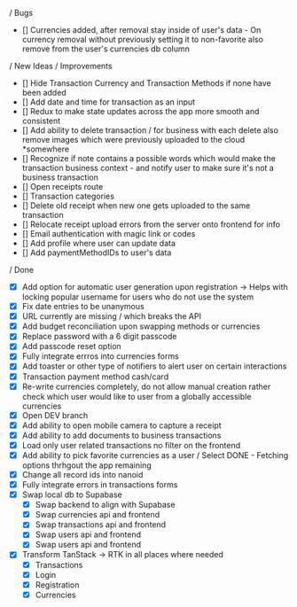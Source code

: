 / Bugs

- [] Currencies added, after removal stay inside of user's data - On currency removal without previously setting it to non-favorite also remove from the user's currencies db column

/ New Ideas / Improvements

- [] Hide Transaction Currency and Transaction Methods if none have been added
- [] Add date and time for transaction as an input
- [] Redux to make state updates across the app more smooth and consistent
- [] Add ability to delete transaction / for business with each delete also remove images which were previously uploaded to the cloud \*somewhere
- [] Recognize if note contains a possible words which would make the transaction business context - and notify user to make sure it's not a business transaction
- [] Open receipts route
- [] Transaction categories
- [] Delete old receipt when new one gets uploaded to the same transaction
- [] Relocate receipt upload errors from the server onto frontend for info
- [] Email authentication with magic link or codes
- [] Add profile where user can update data
- [] Add paymentMethodIDs to user's data

/ Done

- [x] Add option for automatic user generation upon registration -> Helps with locking popular username for users who do not use the system
- [x] Fix date entries to be unanymous
- [x] URL currently are missing / which breaks the API
- [x] Add budget reconciliation upon swapping methods or currencies
- [x] Replace password with a 6 digit passcode
- [x] Add passcode reset option
- [x] Fully integrate errros into currencies forms
- [x] Add toaster or other type of notifiers to alert user on certain interactions
- [x] Transaction payment method cash/card
- [x] Re-write currencies completely, do not allow manual creation rather check which user would like to user from a globally accessible currencies
- [x] Open DEV branch
- [x] Add ability to open mobile camera to capture a receipt
- [x] Add ability to add documents to business transactions
- [x] Load only user related transactions no filter on the frontend
- [x] Add ability to pick favorite currencies as a user / Select DONE - Fetching options thrhgout the app remaining
- [x] Change all record ids into nanoid
- [x] Fully integrate errors in transactions forms
- [x] Swap local db to Supabase
  - [x] Swap backend to align with Supabase
  - [x] Swap currencies api and frontend
  - [x] Swap transactions api and frontend
  - [x] Swap users api and frontend
  - [x] Swap users api and frontend
- [x] Transform TanStack -> RTK in all places where needed
  - [x] Transactions
  - [x] Login
  - [x] Registration
  - [x] Currencies

